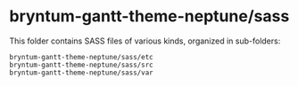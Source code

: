 # bryntum-gantt-theme-neptune/sass

This folder contains SASS files of various kinds, organized in sub-folders:

    bryntum-gantt-theme-neptune/sass/etc
    bryntum-gantt-theme-neptune/sass/src
    bryntum-gantt-theme-neptune/sass/var
